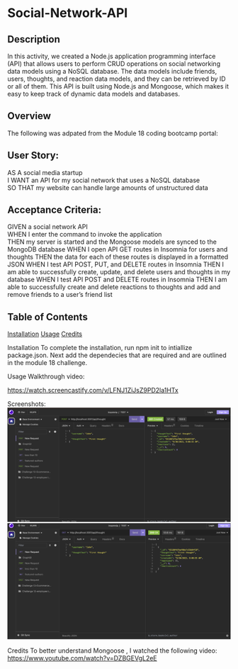# Social-Network-API

## Description
In this activity, we created a Node.js application programming interface (API) that allows users to perform CRUD operations on social networking data models using a NoSQL database. The data models include friends, users, thoughts, and reaction data models, and they can be retrieved by ID or all of them. This API is built using Node.js and Mongoose, which makes it easy to keep track of dynamic data models and databases.
## Overview
The following was adpated from the Module 18 coding bootcamp portal:

## User Story:
AS A social media startup <br>
I WANT an API for my social network that uses a NoSQL database <br>
SO THAT my website can handle large amounts of unstructured data

## Acceptance Criteria:
GIVEN a social network API<br>
WHEN I enter the command to invoke the application<br>
THEN my server is started and the Mongoose models are synced to the MongoDB database
WHEN I open API GET routes in Insomnia for users and thoughts
THEN the data for each of these routes is displayed in a formatted JSON
WHEN I test API POST, PUT, and DELETE routes in Insomnia
THEN I am able to successfully create, update, and delete users and thoughts in my database
WHEN I test API POST and DELETE routes in Insomnia
THEN I am able to successfully create and delete reactions to thoughts and add and remove friends to a user’s friend list

## Table of Contents
[Installation](#installation)
[Usage](#usage)
[Credits](#credits)

Installation
To complete the installation, run npm init to intiallize package.json. Next add the dependecies that are required and are outlined in the module 18 challenge.

Usage
Walkthrough video:

https://watch.screencastify.com/v/LFNJ1ZiJsZ9PD2la1HTx


Screenshots:
![alt text](./assets/post%20thought.png) 
![alt text](./assets/get%20thought.png)


Credits
To better understand Mongoose , I watched the following video: https://www.youtube.com/watch?v=DZBGEVgL2eE

